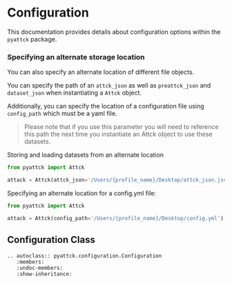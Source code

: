 # Configuration

This documentation provides details about configuration options within the `pyattck` package.


### Specifying an alternate storage location

You can also specify an alternate location of different file objects.

You can specify the path of an `attck_json` as well as `preattck_json` and `dataset_json` when instantiating a `Attck` object.

Additionally, you can specify the location of a configuration file using `config_path` which must be a yaml file.

   > Please note that if you use this parameter you will need to reference this path the next time you instantiate an Attck object to use these datasets.

Storing and loading datasets from an alternate location

```python
from pyattck import Attck

attack = Attck(attck_json='/Users/{profile_name}/Desktop/attck_json.json', preattck_json='/Users/{profile_name}/Desktop/preattack.json', mobile_attck_json='/Users/{profile_name}/Desktop/mobile_attck.json', dataset_json='/Users/{profile_name}/Desktop/dataset_json.json')
```

Specifying an alternate location for a config.yml file:

```python
from pyattck import Attck

attack = Attck(config_path='/Users/{profile_name}/Desktop/config.yml')
```


## Configuration Class

```eval_rst
.. autoclass:: pyattck.configuration.Configuration
   :members:
   :undoc-members:
   :show-inheritance:
```